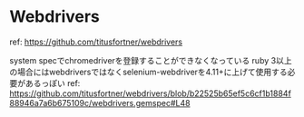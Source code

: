 # Webdrivers

ref: https://github.com/titusfortner/webdrivers

system specでchromedriverを登録することができなくなっている
ruby 3以上の場合にはwebdriversではなくselenium-webdriverを4.11+に上げて使用する必要があるっぽい
ref: https://github.com/titusfortner/webdrivers/blob/b22525b65ef5c6cf1b1884f88946a7a6b675109c/webdrivers.gemspec#L48
